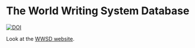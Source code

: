 #  The World Writing System Database

[![DOI](https://zenodo.org/badge/76778007.svg)](https://zenodo.org/badge/latestdoi/76778007)

Look at the [WWSD website](https://agricolamz.github.io/wwsd/).
